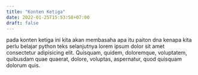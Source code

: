 ```yaml
---
title: "Konten Ketiga"
date: 2022-01-25T15:53:58+07:00
draft: false
---
```


pada konten ketiga ini kita akan membasaha apa itu paiton dna kenapa kita perlu belajar python
teks selanjutnya
lorem ipsum dolor sit amet consectetur adipisicing elit. Quisquam, quidem,
doloremque, voluptatem, quibusdam quae quaerat, dolore, voluptas,
aspernatur, quod quisquam dolorum quis.
